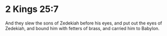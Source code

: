 # 2 Kings 25:7

And they slew the sons of Zedekiah before his eyes, and put out the eyes of Zedekiah, and bound him with fetters of brass, and carried him to Babylon.